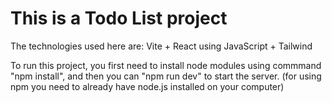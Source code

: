 # This is a Todo List project

The technologies used here are: Vite + React using JavaScript + Tailwind

To run this project, you first need to install node modules using commmand "npm install",
and then you can "npm run dev" to start the server.
(for using npm you need to already have node.js installed on your computer)
